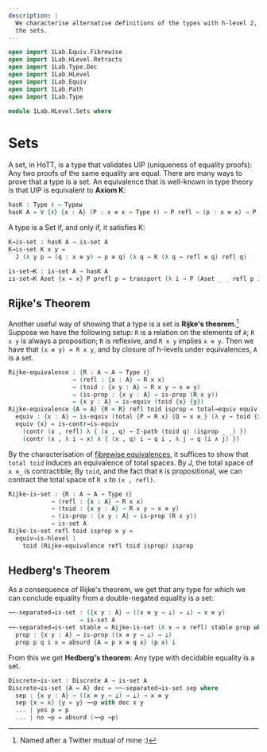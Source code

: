 ```yaml
---
description: |
  We characterise alternative definitions of the types with h-level 2,
  the sets.
---
```

```agda
open import 1Lab.Equiv.Fibrewise
open import 1Lab.HLevel.Retracts
open import 1Lab.Type.Dec
open import 1Lab.HLevel
open import 1Lab.Equiv
open import 1Lab.Path
open import 1Lab.Type

module 1Lab.HLevel.Sets where
```

<!--
```
private variable
  ℓ : Level
  A : Type ℓ
  x y : A
  p q : x ≡ y
```
-->

# Sets

A set, in HoTT, is a type that validates UIP (uniqueness of equality
proofs): Any two proofs of the same equality are equal. There are many
ways to prove that a type is a set. An equivalence that is well-known in
type theory is that UIP is equivalent to **Axiom K**:

```agda
hasK : Type ℓ → Typeω
hasK A = ∀ {ℓ} {x : A} (P : x ≡ x → Type ℓ) → P refl → (p : x ≡ x) → P p
```

A type is a Set if, and only if, it satisfies K:

```agda
K→is-set : hasK A → is-set A
K→is-set K x y =
  J (λ y p → (q : x ≡ y) → p ≡ q) (λ q → K (λ q → refl ≡ q) refl q)

is-set→K : is-set A → hasK A
is-set→K Aset {x = x} P prefl p = transport (λ i → P (Aset _ _ refl p i)) prefl
```

## Rijke's Theorem

Another useful way of showing that a type is a set is **Rijke's
theorem.**[^1] Suppose we have the following setup: `R` is a relation on
the elements of `A`; `R x y` is always a proposition; `R` is reflexive,
and `R x y` implies `x ≡ y`. Then we have that `(x ≡ y) ≃ R x y`, and by
closure of h-levels under equivalences, `A` is a set.

```agda
Rijke-equivalence : {R : A → A → Type ℓ}
                  → (refl : {x : A} → R x x)
                  → (toid : {x y : A} → R x y → x ≡ y)
                  → (is-prop : {x y : A} → is-prop (R x y))
                  → {x y : A} → is-equiv (toid {x} {y})
Rijke-equivalence {A = A} {R = R} refl toid isprop = total→equiv equiv where
  equiv : {x : A} → is-equiv (total {P = R x} {Q = x ≡_} (λ y → toid {x} {y}))
  equiv {x} = is-contr→is-equiv
    (contr (x , refl) λ { (x , q) → Σ-path (toid q) (isprop _ _) })
    (contr (x , λ i → x) λ { (x , q) i → q i , λ j → q (i ∧ j) })
```

By the characterisation of [fibrewise equivalences], it suffices to show
that `total toid` induces an equivalence of total spaces. By J, the
total space of `x ≡_` is contractible; By `toid`, and the fact that `R`
is propositional, we can contract the total space of `R x` to `(x ,
refl)`.

[fibrewise equivalences]: agda://1Lab.Equiv.Fibrewise

```agda
Rijke-is-set : {R : A → A → Type ℓ}
            → (refl : {x : A} → R x x)
            → (toid : {x y : A} → R x y → x ≡ y)
            → (is-prop : {x y : A} → is-prop (R x y))
            → is-set A
Rijke-is-set refl toid isprop x y =
  equiv→is-hlevel 1
    toid (Rijke-equivalence refl toid isprop) isprop
```

## Hedberg's Theorem

As a consequence of Rijke's theorem, we get that any type for which we
can conclude equality from a double-negated equality is a set:

```agda
¬¬-separated→is-set : ({x y : A} → ((x ≡ y → ⊥) → ⊥) → x ≡ y)
                    → is-set A
¬¬-separated→is-set stable = Rijke-is-set (λ x → x refl) stable prop where
  prop : {x y : A} → is-prop ((x ≡ y → ⊥) → ⊥)
  prop p q i x = absurd {A = p x ≡ q x} (p x) i
```

From this we get **Hedberg's theorem**: Any type with decidable equality
is a set.

```agda
Discrete→is-set : Discrete A → is-set A
Discrete→is-set {A = A} dec = ¬¬-separated→is-set sep where
  sep : {x y : A} → ((x ≡ y → ⊥) → ⊥) → x ≡ y
  sep {x = x} {y = y} ¬¬p with dec x y
  ... | yes p = p
  ... | no ¬p = absurd (¬¬p ¬p)
```

[^1]: Named after a Twitter mutual of mine :)
